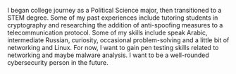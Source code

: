 I began college journey as a Political Science major, then transitioned to a STEM degree. Some of my past experiences
include tutoring students in cryptography and researching the addition of anti-spoofing measures to a telecommunication
protocol. Some of my skills include speak Arabic, intermediate Russian, curiosity, occasional problem-solving and a little bit of networking and Linux. For now, I want to gain pen testing skills related to networking and maybe malware analysis.
I want to be a well-rounded cybersecurity person in the future.
